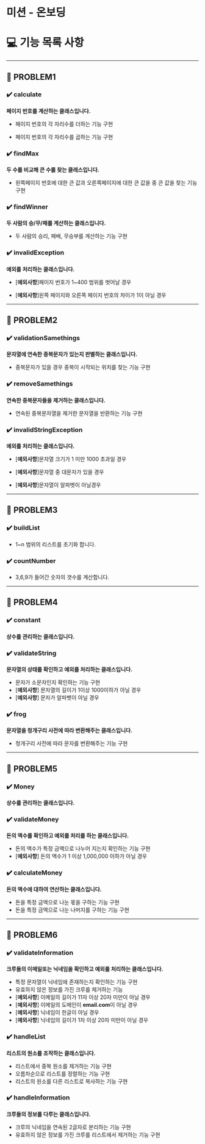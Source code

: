 # 미션 - 온보딩

# 💻 기능 목록 사항
<hr>

## 🌟 PROBLEM1
###
### ✔️ calculate
**페이지 번호를 계산하는 클래스입니다.**


-  페이지 번호의 각 자리수를 더하는 기능 구현

-  페이지 번호의 각 자리수를 곱하는 기능 구현

###
### ✔️ findMax
**두 수를 비교해 큰 수를 찾는 클래스입니다.**

-  왼쪽페이지 번호에 대한 큰 값과 오른쪽페이지에 대한 큰 값을 중 큰 값을 찾는 기능 구현

###
### ✔️ findWinner
**두 사람의 승/무/패를 계산하는 클래스입니다.**

-  두 사람의 승리, 패배, 무승부를 계산하는 기능 구현

###
### ✔️ invalidException
**예외를 처리하는 클래스입니다.**

-  [**예외사항**]페이지 번호가 1~400 범위를 벗어날 경우

-  [**예외사항**]왼쪽 페이지와 오른쪽 페이지 번호의 차이가  1이 아닐 경우



<hr>

## 🌟 PROBLEM2
###
### ✔️ validationSamethings
**문자열에 연속한 중복문자가 있는지 판별하는 클래스입니다.**

-  중복문자가 있을 경우 중복이 시작되는 위치를 찾는 기능 구현


###
### ✔️ removeSamethings
**연속한 중복문자들을 제거하는 클래스입니다.**

-  연속된 중복문자열을 제거한 문자열을 반환하는 기능 구현


###
### ✔️ invalidStringException
**예외를 처리하는 클래스입니다.**

-  [**예외사항**]문자열 크기가 1 미만 1000 초과일 경우

-  [**예외사항**]문자열 중 대문자가 있을 경우

-  [**예외사항**]문자열이 알파벳이 아닐경우


<hr>

## 🌟 PROBLEM3
###
### ✔️ buildList

-  1~n 범위의 리스트를 초기화 합니다.

###
### ✔️ countNumber

-  3,6,9가 들어간 숫자의 갯수를 계산합니다.

<hr>

## 🌟 PROBLEM4
###
### ✔️ constant
**상수를 관리하는 클래스입니다.**


###
### ✔️ validateString
**문자열의 상태를 확인하고 예외를 처리하는 클래스입니다.**
-  문자가 소문자인지 확인하는 기능 구현
- [**예외사항**] 문자열의 길이가 1이상 1000이하가 아닐 경우
- [**예외사항**] 문자가 알파벳이 아닐 경우

###
### ✔️ frog
**문자열을 청개구리 사전에 따라 변환해주는 클래스입니다.**

- 청개구리 사전에 따라 문자를 변환해주는 기능 구현

<hr>

## 🌟 PROBLEM5
###
### ✔️ Money
**상수를 관리하는 클래스입니다.**


###
### ✔️ validateMoney
**돈의 액수를 확인하고 예외를 처리를 하는 클래스입니다.**
-  돈의 액수가 특정 금액으로 나누어 지는지 확인하는 기능 구현
- [**예외사항**] 돈의 액수가 1 이상 1,000,000 이하가 아닐 경우

###
### ✔️ calculateMoney
**돈의 액수에 대하여 연산하는 클래스입니다.**

- 돈을 특정 금액으로 나눈 몫을 구하는 기능 구현
- 돈을 특정 금액으로 나눈 나머지를 구하는 기능 구현

<hr>

## 🌟 PROBLEM6
###
### ✔️ validateInformation
**크루들의 이메일또는 닉네임을 확인하고 예외를 처리하는 클래스입니다.**

- 특정 문자열이 닉네임에 존재하는지 확인하는 기능 구현
- 유효하지 않은 정보를 가진 크루를 제거하는 기능
- [**예외사항**] 이메일의 길이가 11자 이상 20자 미만이 아닐 경우
- [**예외사항**] 이메일의 도메인이 **email.com**이 아닐 경우
- [**예외사항**] 닉네임이 한글이 아닐 경우
- [**예외사항**] 닉네임의 길이가 1자 이상 20자 미만이 아닐 경우

###
### ✔️ handleList
**리스트의 원소를 조작하는 클래스입니다.**

- 리스트에서 중복 원소를 제거하는 기능 구현
- 오름차순으로 리스트를 정렬하는 기능 구현
- 리스트의 원소를 다른 리스트로 복사하는 기능 구현

###
### ✔️ handleInformation
**크루들의 정보를 다루는 클래스입니다.**

- 크루의 닉네임을 연속된 2글자로 분리하는 기능 구현
- 유효하지 않은 정보를 가진 크루를 리스트에서 제거하는 기능 구현